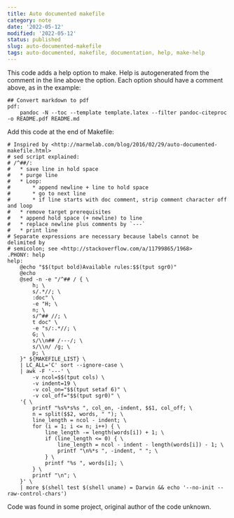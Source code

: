```yaml
---
title: Auto documented makefile
category: note
date: '2022-05-12'
modified: '2022-05-12'
status: published
slug: auto-documented-makefile
tags: auto-documented, makefile, documentation, help, make-help
---
```


This code adds a help option to make. Help is autogenerated from the comment in the line above the option.
Each option should have a comment above, as in the example:
```
## Convert markdown to pdf
pdf:	
	pandoc -N --toc --template template.latex --filter pandoc-citeproc -o README.pdf README.md
```

Add this code at the end of Makefile:
```
# Inspired by <http://marmelab.com/blog/2016/02/29/auto-documented-makefile.html>
# sed script explained:
# /^##/:
# 	* save line in hold space
# 	* purge line
# 	* Loop:
# 		* append newline + line to hold space
# 		* go to next line
# 		* if line starts with doc comment, strip comment character off and loop
# 	* remove target prerequisites
# 	* append hold space (+ newline) to line
# 	* replace newline plus comments by `---`
# 	* print line
# Separate expressions are necessary because labels cannot be delimited by
# semicolon; see <http://stackoverflow.com/a/11799865/1968>
.PHONY: help
help:
	@echo "$$(tput bold)Available rules:$$(tput sgr0)"
	@echo
	@sed -n -e "/^## / { \
		h; \
		s/.*//; \
		:doc" \
		-e "H; \
		n; \
		s/^## //; \
		t doc" \
		-e "s/:.*//; \
		G; \
		s/\\n## /---/; \
		s/\\n/ /g; \
		p; \
	}" ${MAKEFILE_LIST} \
	| LC_ALL='C' sort --ignore-case \
	| awk -F '---' \
		-v ncol=$$(tput cols) \
		-v indent=19 \
		-v col_on="$$(tput setaf 6)" \
		-v col_off="$$(tput sgr0)" \
	'{ \
		printf "%s%*s%s ", col_on, -indent, $$1, col_off; \
		n = split($$2, words, " "); \
		line_length = ncol - indent; \
		for (i = 1; i <= n; i++) { \
			line_length -= length(words[i]) + 1; \
			if (line_length <= 0) { \
				line_length = ncol - indent - length(words[i]) - 1; \
				printf "\n%*s ", -indent, " "; \
			} \
			printf "%s ", words[i]; \
		} \
		printf "\n"; \
	}' \
	| more $(shell test $(shell uname) = Darwin && echo '--no-init --raw-control-chars')
```

Code was found in some project, original author of the code unknown.